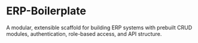 # ERP-Boilerplate
A modular, extensible scaffold for building ERP systems with prebuilt CRUD modules, authentication, role-based access, and API structure.
